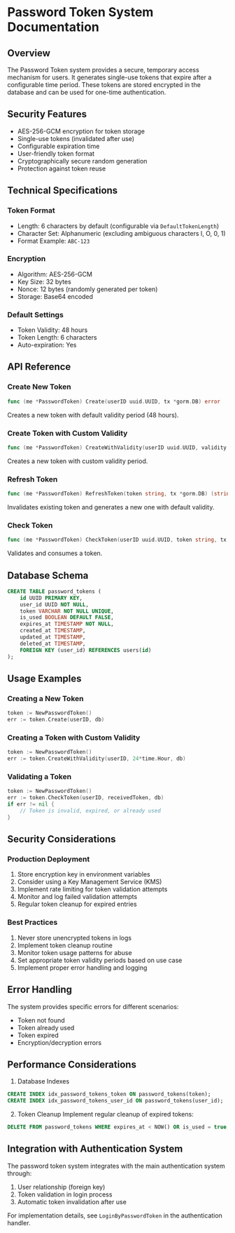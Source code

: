 # Password Token System Documentation

## Overview
The Password Token system provides a secure, temporary access mechanism for users. It generates single-use tokens that expire after a configurable time period. These tokens are stored encrypted in the database and can be used for one-time authentication.

## Security Features
- AES-256-GCM encryption for token storage
- Single-use tokens (invalidated after use)
- Configurable expiration time
- User-friendly token format
- Cryptographically secure random generation
- Protection against token reuse

## Technical Specifications

### Token Format
- Length: 6 characters by default (configurable via `DefaultTokenLength`)
- Character Set: Alphanumeric (excluding ambiguous characters I, O, 0, 1)
- Format Example: `ABC-123`

### Encryption
- Algorithm: AES-256-GCM
- Key Size: 32 bytes
- Nonce: 12 bytes (randomly generated per token)
- Storage: Base64 encoded

### Default Settings
- Token Validity: 48 hours
- Token Length: 6 characters
- Auto-expiration: Yes

## API Reference

### Create New Token
```go
func (me *PasswordToken) Create(userID uuid.UUID, tx *gorm.DB) error
```
Creates a new token with default validity period (48 hours).

### Create Token with Custom Validity
```go
func (me *PasswordToken) CreateWithValidity(userID uuid.UUID, validity time.Duration, tx *gorm.DB) error
```
Creates a new token with custom validity period.

### Refresh Token
```go
func (me *PasswordToken) RefreshToken(token string, tx *gorm.DB) (string, error)
```
Invalidates existing token and generates a new one with default validity.

### Check Token
```go
func (me *PasswordToken) CheckToken(userID uuid.UUID, token string, tx *gorm.DB) error
```
Validates and consumes a token.

## Database Schema
```sql
CREATE TABLE password_tokens (
    id UUID PRIMARY KEY,
    user_id UUID NOT NULL,
    token VARCHAR NOT NULL UNIQUE,
    is_used BOOLEAN DEFAULT FALSE,
    expires_at TIMESTAMP NOT NULL,
    created_at TIMESTAMP,
    updated_at TIMESTAMP,
    deleted_at TIMESTAMP,
    FOREIGN KEY (user_id) REFERENCES users(id)
);
```

## Usage Examples

### Creating a New Token
```go
token := NewPasswordToken()
err := token.Create(userID, db)
```

### Creating a Token with Custom Validity
```go
token := NewPasswordToken()
err := token.CreateWithValidity(userID, 24*time.Hour, db)
```

### Validating a Token
```go
token := NewPasswordToken()
err := token.CheckToken(userID, receivedToken, db)
if err != nil {
    // Token is invalid, expired, or already used
}
```

## Security Considerations

### Production Deployment
1. Store encryption key in environment variables
2. Consider using a Key Management Service (KMS)
3. Implement rate limiting for token validation attempts
4. Monitor and log failed validation attempts
5. Regular token cleanup for expired entries

### Best Practices
1. Never store unencrypted tokens in logs
2. Implement token cleanup routine
3. Monitor token usage patterns for abuse
4. Set appropriate token validity periods based on use case
5. Implement proper error handling and logging

## Error Handling

The system provides specific errors for different scenarios:
- Token not found
- Token already used
- Token expired
- Encryption/decryption errors

## Performance Considerations

1. Database Indexes
```sql
CREATE INDEX idx_password_tokens_token ON password_tokens(token);
CREATE INDEX idx_password_tokens_user_id ON password_tokens(user_id);
```

2. Token Cleanup
Implement regular cleanup of expired tokens:
```sql
DELETE FROM password_tokens WHERE expires_at < NOW() OR is_used = true;
```

## Integration with Authentication System

The password token system integrates with the main authentication system through:
1. User relationship (foreign key)
2. Token validation in login process
3. Automatic token invalidation after use

For implementation details, see `LoginByPasswordToken` in the authentication handler.